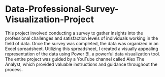 # Data-Professional-Survey-Visualization-Project
This project involved conducting a survey to gather insights into the professional challenges and satisfaction levels of individuals working in the field of data. Once the survey was completed, the data was organized in an Excel spreadsheet. Utilizing this spreadsheet, I created a visually appealing representation of the data using Power BI, a powerful data visualization tool. The entire project was guided by a YouTube channel called Alex The Analyst, which provided valuable instructions and guidance throughout the process.

